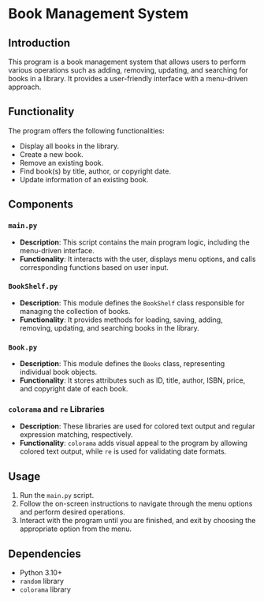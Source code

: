# Book Management System

## Introduction
This program is a book management system that allows users to perform various operations such as adding, removing, updating, and searching for books in a library. It provides a user-friendly interface with a menu-driven approach.

## Functionality
The program offers the following functionalities:
- Display all books in the library.
- Create a new book.
- Remove an existing book.
- Find book(s) by title, author, or copyright date.
- Update information of an existing book.

## Components

### `main.py`
- **Description**: This script contains the main program logic, including the menu-driven interface.
- **Functionality**: It interacts with the user, displays menu options, and calls corresponding functions based on user input.

### `BookShelf.py`
- **Description**: This module defines the `BookShelf` class responsible for managing the collection of books.
- **Functionality**: It provides methods for loading, saving, adding, removing, updating, and searching books in the library.

### `Book.py`
- **Description**: This module defines the `Books` class, representing individual book objects.
- **Functionality**: It stores attributes such as ID, title, author, ISBN, price, and copyright date of each book.

### `colorama` and `re` Libraries
- **Description**: These libraries are used for colored text output and regular expression matching, respectively.
- **Functionality**: `colorama` adds visual appeal to the program by allowing colored text output, while `re` is used for validating date formats.

## Usage
1. Run the `main.py` script.
2. Follow the on-screen instructions to navigate through the menu options and perform desired operations.
3. Interact with the program until you are finished, and exit by choosing the appropriate option from the menu.

## Dependencies
- Python 3.10+
- `random` library
- `colorama` library
